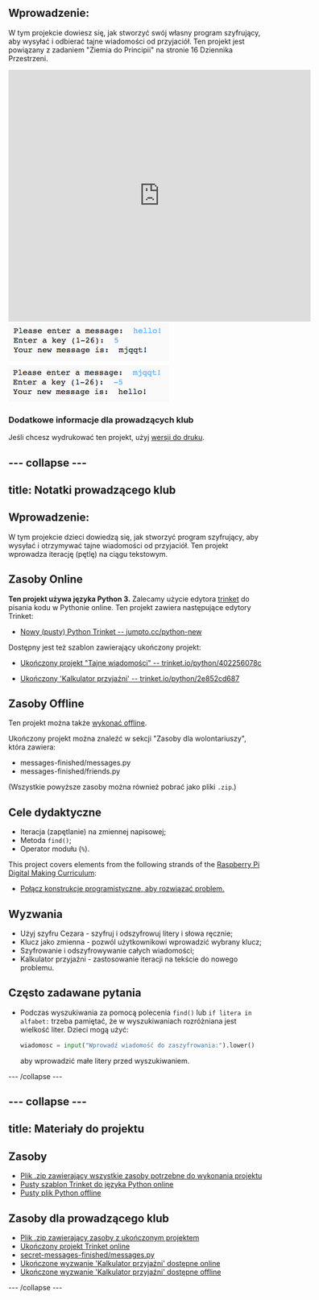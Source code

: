 ## Wprowadzenie:

W tym projekcie dowiesz się, jak stworzyć swój własny program szyfrujący, aby wysyłać i odbierać tajne wiadomości od przyjaciół. Ten projekt jest powiązany z zadaniem "Ziemia do Principii" na stronie 16 Dziennika Przestrzeni.

<div class="trinket">
  <iframe src="https://trinket.io/embed/python/402256078c?outputOnly=true&start=result" width="600" height="500" frameborder="0" marginwidth="0" marginheight="0" allowfullscreen>
  </iframe>
  <img src="images/messages-finished.png">
</div>

### Dodatkowe informacje dla prowadzących klub

Jeśli chcesz wydrukować ten projekt, użyj [wersji do druku](https://projects.raspberrypi.org/en/projects/secret-messages/print).

## \--- collapse \---

## title: Notatki prowadzącego klub

## Wprowadzenie:

W tym projekcie dzieci dowiedzą się, jak stworzyć program szyfrujący, aby wysyłać i otrzymywać tajne wiadomości od przyjaciół. Ten projekt wprowadza iterację (pętlę) na ciągu tekstowym.

## Zasoby Online

**Ten projekt używa języka Python 3.** Zalecamy użycie edytora [trinket](https://trinket.io/) do pisania kodu w Pythonie online. Ten projekt zawiera następujące edytory Trinket:

* [Nowy (pusty) Python Trinket -- jumpto.cc/python-new](http://jumpto.cc/python-new)

Dostępny jest też szablon zawierający ukończony projekt:

* [Ukończony projekt "Tajne wiadomości" -- trinket.io/python/402256078c](https://trinket.io/python/402256078c)

* [Ukończony 'Kalkulator przyjaźni' -- trinket.io/python/2e852cd687](https://trinket.io/python/2e852cd687)

## Zasoby Offline

Ten projekt można także [wykonać offline](https://www.codeclubprojects.org/en-GB/resources/python-working-offline/).

Ukończony projekt można znaleźć w sekcji "Zasoby dla wolontariuszy", która zawiera:

* messages-finished/messages.py
* messages-finished/friends.py

(Wszystkie powyższe zasoby można również pobrać jako pliki `.zip`.)

## Cele dydaktyczne

* Iteracja (zapętlanie) na zmiennej napisowej;
* Metoda `find()`;
* Operator modułu (`%`).

This project covers elements from the following strands of the [Raspberry Pi Digital Making Curriculum](https://rpf.io/curriculum):

* [Połącz konstrukcje programistyczne, aby rozwiązać problem.](https://www.raspberrypi.org/curriculum/programming/builder)

## Wyzwania

* Użyj szyfru Cezara - szyfruj i odszyfrowuj litery i słowa ręcznie;
* Klucz jako zmienna - pozwól użytkownikowi wprowadzić wybrany klucz;
* Szyfrowanie i odszyfrowywanie całych wiadomości;
* Kalkulator przyjaźni - zastosowanie iteracji na tekście do nowego problemu.

## Często zadawane pytania

* Podczas wyszukiwania za pomocą polecenia `find()` lub `if litera in alfabet:` trzeba pamiętać, że w wyszukiwaniach rozróżniana jest wielkość liter. Dzieci mogą użyć:
    
    ```python
    wiadomosc = input("Wprowadź wiadomość do zaszyfrowania:").lower()
    ```
    
    aby wprowadzić małe litery przed wyszukiwaniem.

\--- /collapse \---

## \--- collapse \---

## title: Materiały do projektu

## Zasoby

* [Plik .zip zawierający wszystkie zasoby potrzebne do wykonania projektu](resources/secret-messages-project-resources.zip)
* [Pusty szablon Trinket do języka Python online](http://jumpto.cc/python-new)
* [Pusty plik Python offline](resources/new-new.py)

## Zasoby dla prowadzącego klub

* [Plik .zip zawierający zasoby z ukończonym projektem](resources/secret-messages-volunteer-resources.zip)
* [Ukończony projekt Trinket online](https://trinket.io/python/402256078c)
* [secret-messages-finished/messages.py](resources/secret-messages-finished-messages.py)
* [Ukończone wyzwanie 'Kalkulator przyjaźni' dostępne online](https://trinket.io/python/2e852cd687)
* [Ukończone wyzwanie 'Kalkulator przyjaźni' dostępne offline](resources/friendship-calculator-finished-friends.py)

\--- /collapse \---